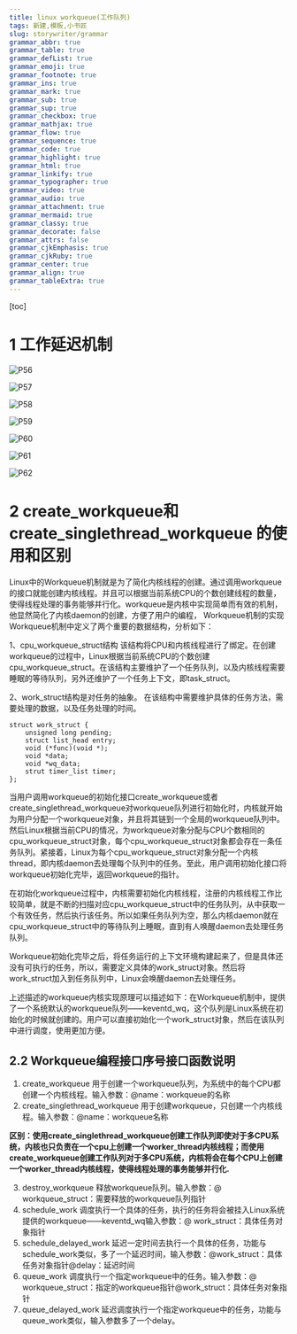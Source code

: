 ```yaml
---
title: linux workqueue(工作队列)
tags: 新建,模板,小书匠
slug: storywriter/grammar
grammar_abbr: true
grammar_table: true
grammar_defList: true
grammar_emoji: true
grammar_footnote: true
grammar_ins: true
grammar_mark: true
grammar_sub: true
grammar_sup: true
grammar_checkbox: true
grammar_mathjax: true
grammar_flow: true
grammar_sequence: true
grammar_code: true
grammar_highlight: true
grammar_html: true
grammar_linkify: true
grammar_typographer: true
grammar_video: true
grammar_audio: true
grammar_attachment: true
grammar_mermaid: true
grammar_classy: true
grammar_decorate: false
grammar_attrs: false
grammar_cjkEmphasis: true
grammar_cjkRuby: true
grammar_center: true
grammar_align: true
grammar_tableExtra: true
---
```


[toc]
# 1 工作延迟机制

![P56](./images/1662175275368.jpg)

 ![P57](./images/1662175125897.jpg)
 
 ![P58](./images/1662175143322.jpg)
 
 ![P59](./images/1662175154051.jpg)
 
 ![P60](./images/1662175161333.jpg)
 
 ![P61](./images/1662175170080.jpg)
 
 ![P62](./images/1662175175505.jpg)
 
 # 2 create_workqueue和create_singlethread_workqueue 的使用和区别
 
Linux中的Workqueue机制就是为了简化内核线程的创建。通过调用workqueue的接口就能创建内核线程。并且可以根据当前系统CPU的个数创建线程的数量，使得线程处理的事务能够并行化。workqueue是内核中实现简单而有效的机制，他显然简化了内核daemon的创建，方便了用户的编程， Workqueue机制的实现Workqueue机制中定义了两个重要的数据结构，分析如下：

1、cpu_workqueue_struct结构
该结构将CPU和内核线程进行了绑定。在创建workqueue的过程中，Linux根据当前系统CPU的个数创建cpu_workqueue_struct。在该结构主要维护了一个任务队列，以及内核线程需要睡眠的等待队列，另外还维护了一个任务上下文，即task_struct。

2、work_struct结构是对任务的抽象。
在该结构中需要维护具体的任务方法，需要处理的数据，以及任务处理的时间。

``` c?linenums
struct work_struct {
	unsigned long pending;
	struct list_head entry;
	void (*func)(void *);
	void *data; 
	void *wq_data;  
	strut timer_list timer; 
};  
```

当用户调用workqueue的初始化接口create_workqueue或者create_singlethread_workqueue对workqueue队列进行初始化时，内核就开始为用户分配一个workqueue对象，并且将其链到一个全局的workqueue队列中。然后Linux根据当前CPU的情况，为workqueue对象分配与CPU个数相同的cpu_workqueue_struct对象，每个cpu_workqueue_struct对象都会存在一条任务队列。紧接着，Linux为每个cpu_workqueue_struct对象分配一个内核thread，即内核daemon去处理每个队列中的任务。至此，用户调用初始化接口将workqueue初始化完毕，返回workqueue的指针。

在初始化workqueue过程中，内核需要初始化内核线程，注册的内核线程工作比较简单，就是不断的扫描对应cpu_workqueue_struct中的任务队列，从中获取一个有效任务，然后执行该任务。所以如果任务队列为空，那么内核daemon就在cpu_workqueue_struct中的等待队列上睡眠，直到有人唤醒daemon去处理任务队列。

Workqueue初始化完毕之后，将任务运行的上下文环境构建起来了，但是具体还没有可执行的任务，所以，需要定义具体的work_struct对象。然后将work_struct加入到任务队列中，Linux会唤醒daemon去处理任务。

上述描述的workqueue内核实现原理可以描述如下：在Workqueue机制中，提供了一个系统默认的workqueue队列——keventd_wq，这个队列是Linux系统在初始化的时候就创建的。用户可以直接初始化一个work_struct对象，然后在该队列中进行调度，使用更加方便。

## 2.2 Workqueue编程接口序号接口函数说明

1. create_workqueue 用于创建一个workqueue队列，为系统中的每个CPU都创建一个内核线程。输入参数：@name：workqueue的名称
2.  create_singlethread_workqueue 用于创建workqueue，只创建一个内核线程。输入参数：@name：workqueue名称
  
**区别：使用create_singlethread_workqueue创建工作队列即使对于多CPU系统，内核也只负责在一个cpu上创建一个worker_thread内核线程；而使用create_workqueue创建工作队列对于多CPU系统，内核将会在每个CPU上创建一个worker_thread内核线程，使得线程处理的事务能够并行化.**

3.  destroy_workqueue 释放workqueue队列。输入参数：@ workqueue_struct：需要释放的workqueue队列指针
4.  schedule_work 调度执行一个具体的任务，执行的任务将会被挂入Linux系统提供的workqueue——keventd_wq输入参数：@ work_struct：具体任务对象指针
5.  schedule_delayed_work 延迟一定时间去执行一个具体的任务，功能与schedule_work类似，多了一个延迟时间，输入参数：@work_struct：具体任务对象指针@delay：延迟时间
6.  queue_work 调度执行一个指定workqueue中的任务。输入参数：@ workqueue_struct：指定的workqueue指针@work_struct：具体任务对象指针
7.  queue_delayed_work 延迟调度执行一个指定workqueue中的任务，功能与queue_work类似，输入参数多了一个delay。